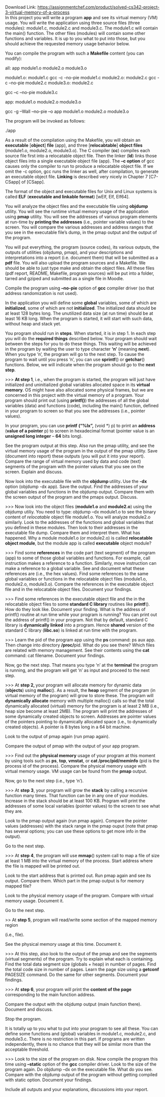 Download Link: https://assignmentchef.com/product/solved-cs342-project-3-virtual-memory-of-a-process
<br>
In this project you will write a program <strong>app</strong> and see its virtual memory (VM) usage. You will write the application using three source files (three modules): module1.c, module2.c and module3.c. The module1.c will contain the main() function. The other files (modules) will contain some other functions and variables. It is up to you what to put into those, but you should achieve the requested memory usage behavior below.




You can compile the program with such a <strong>Makefile</strong> content (you can modify):




all:   app    module1.o     module2.o     module3.o




module1.o:    module1.c            gcc    -c     -no-pie    module1.c     module2.o:    module2.c            gcc    -c     –no-pie       module2.c       module3.o:    module2.c

gcc      –c     –no-pie       module3.c




app:   module1.o     module2.o     module3.o

gcc   -g     –Wall  –no-pie       –o     app    module1.o  module2.o                            module3.o




The program will be invoked as follows:

./app




As a result of the compilation using the Makefile, you will obtain an <strong>executable</strong> [<strong>object</strong>] <strong>file</strong> (app), and three [<strong>relocabtable</strong>] <strong>object files</strong> (module1.o, module2.o, module3.o). The C compiler  (<strong>cc</strong>) compiles each source file first into a relocatable object file. Then the linker (<strong>ld</strong>) links those object files into a single executable object file (app). The <strong>–c option</strong> of gcc causes only the compiler to run to produce a relocatable object file. If we omit  the -c option, gcc runs the linker as well, after compilation, to generate an executable object file. <strong>Linking</strong> is described very nicely in Chapter 7 [C7-CSapp] of [CSapp].




The format of the object and executable files for Unix and Linux systems is called <strong>ELF</strong> (<strong>executable and linkable format</strong>) [wElf, Elf, Elf64].




You will analyze the object files  and the executable file using <strong>objdump</strong> utility. You will see the runtime virtual memory usage of the application using <strong>pmap</strong> utility. You will see the addresses of various program elements at run-time by <strong>printing the addresses</strong> (i.e., pointer variable values) to the screen. You will compare the various addresses and address ranges that you see in the executable file’s dump, in the pmap output and the output of the program.




You will put everything, the program (source codes), its various outputs, the outputs of utilities (objdump, pmap), and your descriptions and interpretations into a report (i.e. document them) that will be submitted as  a <strong>pdf</strong> file. You will also upload the program sources and a Makefile. We should be able to just type make and obtain the object files. All these files (pdf report, README, Makefile, program sources) will be put into a folder, tarred and gziped and submitted as a single file in Moodle.




Compile the program using  <strong>–no-pie</strong> option of <strong>gcc</strong> compiler driver (so that address randomization is not used).




In the application you will define some <strong>global</strong> variables, some of which are <strong>initialized</strong>, some of which are not <strong>initialized</strong>. The initialized data should be at least 128 bytes long. The unutilized data size (at run time) should be at least 16 KB long. When the program is started, it will start with such data, without heap and stack yet.




You program should run in <strong>steps</strong>. When started, it is in step 1. In each step you will do the <strong>required things</strong> described below.  Your program should wait between the steps for you  to do these things. This waiting will be achieved in the program by waiting the user to type character <strong>‘n’</strong> (meaning <strong>next</strong>). When you type ‘n’, the program will go to the next step. To cause the program to wait until you press ‘n’, you can use <strong>sprintf</strong>() or <strong>getchar</strong>() functions.   Below, we will indicate when the program should go to the <strong>next step</strong>.




&gt;&gt;&gt; <strong> At step 1</strong>, i.e., when the program is started, the program will just have initialized and uninitialized global variables allocated space in its <strong>virtual memory</strong>. OS might have also allocated some physical frames, but we are concerned in this project with the virtual memory of a program.  Your program should print out (using <strong>printf()</strong>) the addresses of all the global variables (data) and functions (code), including the main() function,  defined in your program to screen so that you see the addresses (i.e., pointer values).




In your program, you can use <strong>printf</strong> <strong>(“%lx”,</strong> (void *) p)  to print an <strong>address</strong>  (<strong>value of a pointer</strong> p) to screen in hexadecimal format (pointer value is an <strong>unsigned long integer</strong> – <strong>64</strong> bits long).




See the program output at this step. Also run the pmap utility, and see the virtual memory usage of the program in the output of the pmap utility. Save (document into report) these outputs (you will put it into your report). Compare the range of virtual memory used by data and code (text) segments of the program with the pointer values that you see on the screen. Explain and discuss. <strong> </strong>




Now look into the executable file with the <strong>objdump </strong>utility<strong>. </strong>Use the <strong>-dx</strong> option (objdump -dx app). Save the output. Find the addresses of your global variables and functions in the objdump output. Compare them with the screen output of the program and the pmaps output. Discuss.




&gt;&gt;&gt; Now look into the object files (<strong>module1.o</strong> and <strong>module2.o</strong>) using the objdump utiliy. You need to type: objdump –dx module1.o to see the binary content of <em>relocatable</em> object file module1.o. You will analyze module2.o similarly. Look to the addresses of the functions and global variables that you defined in these modules. Then look to their addresses in the executable file dump. Compare them and interpret them. What has happened. Why a module module1.o (or  module2.o) is called <strong>relocatable object module</strong>, but the module app is called <strong>executable</strong> object module?




&gt;&gt;&gt; Find some <strong>references</strong> in the code part (text segment) of the program (app) to some of those  global variables and functions. For example, call instruction makes a reference to a function. Similarly, move instruction can make a reference to a global variable. See and document what these references are (i.e., the hex values).  Find some references to the same global variables or functions in the relocatable object files (module1.o, module2.o, module3.o). Compare the references in the executable object file and in the relocatable object files. Document your findings.




&gt;&gt;&gt; Find some references in the executable object file and the in the relocatable object files  to some<strong> standard C library </strong>routines like <strong>printf</strong>(). How do they look like. Document your finding. What is the address of printf() routine at run time while your program is running? You can print out the address of printf() in your program. Not that by default, standard C library is  <strong>dynamically linked</strong> into a program. Hence <strong>shared</strong> version of the standard C library  (<strong>libc.so</strong>) is linked at run time with the program.




&gt;&gt;&gt; Learn the pid of the program app using the <strong>ps </strong>command: ps aux app.  Then change into directory <strong>/proc/</strong>pid. What do you see there? Which files are related with memory management. See their contents using the <strong>cat</strong> command: cat filename. Document your findings.




Now, go the next step. That means you type ‘n’  at the <strong>terminal</strong> the program is running,  and the program will get ‘n’ as input and proceed to the next step.




&gt;&gt;&gt; At <strong>step  2, </strong>your program will allocate memory for dynamic data (<strong>objects</strong>) using <strong>malloc</strong>(). As a result,  the <strong>heap</strong> segment of the program (in virtual memory of the program) will grow to store these.  The program will <strong>dynamically allocate</strong> memory with multiple malloc() calls so that the total dynamically allocated (virtual) memory for the program is at least 2 MB (i.e., heap size become at least 2MB).  The program will print the addresses of some dynamically created objects to screen. Addresses are pointer values of the pointers pointing to dynamically allocated space (i.e., to dynamically created objects). A pointer is 8 bytes long in a 64 bit machine.




Look to the output of pmap again (run pmap again).




Compare the output of pmap with the output of your app program.




&gt;&gt;&gt; Find out the <strong>physical memory</strong> usage of your program at this moment by using tools such as <strong>ps</strong>, <strong>top</strong>, <strong>vmstat</strong>, or <strong>cat /proc/pid/meminfo</strong> (pid is the process id of the process). Compare the physical memory usage with virtual memory  usage. VM usage can be found from the <strong>pmap</strong> output.




Now, go to the next step (i.e., type ‘n’).




&gt;&gt;&gt; At <strong>step</strong> <strong>3</strong>, your program  will grow the <strong>stack</strong> by calling a recursive function many times. That function can be in any one of your modules. Increase in the stack should be at least 100 KB. Program will print the addresses of some local variables (pointer values) to the screen to see what they are.




Look to the pmap output again (run pmap again). Compare the pointer values (addresses) with the stack range in the pmap ouput (note that pmap has several options; you can use these options to get more info in the output).




Go to the next step.




&gt;&gt;&gt; At <strong>step 4</strong>, the program will use <strong>mmap</strong>() system call to map a file of size at least 1 MB into the virtual memory of the process. Start address where the file is mapped will be printed out.




Look to the start address that is printed out. Run pmap again and see its output. Compare them. Which part  in the pmap output is for memory mapped file?




Look to the physical memory usage of the program. Compare with virtual memory usage. Document it.




Go to the next step.




&gt;&gt; At <strong>step 5</strong>, program will read/write some section of the mapped memory region

(i.e., file).

See the physical memory usage at this time. Document it.




&gt;&gt;&gt; At this step, also look to the output of the pmap and see the segments (virtual segments) of the program. Try to explain what each is containing.  Find the total data segment size (globals + heap) in number of pages. Find the total code size in number of pages. Learn the page size using a <strong>getconf</strong> PAGESIZE command. Do the same for other segments. Document your findings.




&gt;&gt;&gt; At <strong>step 6</strong>, your program will  print the <strong>content of the page</strong> corresponding to the main function address.




Compare the output with the objdump output (main function there). Document and discuss.




Stop the program.




It is totally up to you what to put into your program to see all these. You can define some functions and (global) variables in module1.c, module2.c, and module3.c. There is no restriction in this part. If programs are written independently, there is no chance that they will be similar more than the acceptable threshold.




&gt;&gt;&gt;  Look to the size of the program on disk.  Now compile the program this time using <strong>–static</strong> option of the <strong>gcc</strong> compiler driver. Look to the size of the program again. Do objdump –dx on the executable file. What do you see. Compare with the objdump output of the program without getting compiled with static option. Document your findings.




Include all outputs and your explanations, discussions into your report.


